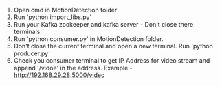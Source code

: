 1. Open cmd in MotionDetection folder
2. Run 'python import_libs.py'
3. Run your Kafka zookeeper and kafka server - Don't close there terminals.
4. Run 'python consumer.py' in MotionDetection folder.
5. Don't close the current terminal and open a new terminal. Run 'python producer.py'
6. Check you consumer terminal to get IP Address for video stream and append '/vidoe' in the address.
Example - http://192.168.29.28:5000/video